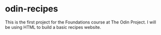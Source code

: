 # odin-recipes
This is the first project for the Foundations course at The Odin Project.
I will be using HTML to build a basic recipes website.